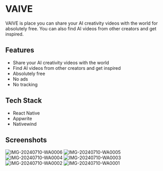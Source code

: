 # VAIVE
VAIVE is place you can share your AI creativity videos with the world for absolutely free. You can also find AI videos from other creators and get inspired.

## Features
- Share your AI creativity videos with the world
- Find AI videos from other creators and get inspired
- Absolutely free
- No ads
- No tracking

## Tech Stack
- React Native
- Appwrite
- Nativewind

## Screenshots
![IMG-20240710-WA0006](https://github.com/HewageNKM/VAIVE/assets/107237482/9daaeb11-c82f-40bd-9c48-22711eea91cb)
![IMG-20240710-WA0005](https://github.com/HewageNKM/VAIVE/assets/107237482/038f3e68-7d98-4c91-a86b-c81c25a809cf)
![IMG-20240710-WA0004](https://github.com/HewageNKM/VAIVE/assets/107237482/9f81ecf0-a452-4909-aa7c-262830e6e212)
![IMG-20240710-WA0003](https://github.com/HewageNKM/VAIVE/assets/107237482/fabeaffc-c409-4fc5-b1fd-03853009f19d)
![IMG-20240710-WA0002](https://github.com/HewageNKM/VAIVE/assets/107237482/efddee5a-7d89-402c-bb33-3822b04e2ad0)
![IMG-20240710-WA0001](https://github.com/HewageNKM/VAIVE/assets/107237482/71aaac24-2280-4ba6-8dc7-4ac7d91904e0)

